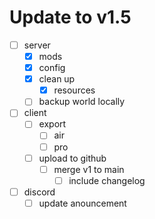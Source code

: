 
# Update to v1.5
- [ ] server
  - [x] mods
  - [x] config
  - [x] clean up
    - [x] resources
  - [ ] backup world locally
- [ ] client
  - [ ] export
    - [ ] air
    - [ ] pro
  - [ ] upload to github
    - [ ] merge v1 to main
      - [ ] include changelog
- [ ] discord
  - [ ] update anouncement 